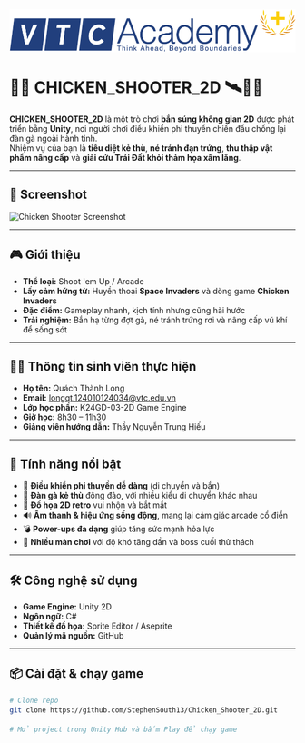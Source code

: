 ![alt text](img/vtclogo.png)

# 🚀🐤 CHICKEN_SHOOTER_2D  🛰️🐔🥚

**CHICKEN_SHOOTER_2D** là một trò chơi **bắn súng không gian 2D** được phát triển bằng **Unity**, nơi người chơi điều khiển phi thuyền chiến đấu chống lại đàn gà ngoài hành tinh.  
Nhiệm vụ của bạn là **tiêu diệt kẻ thù**, **né tránh đạn trứng**, **thu thập vật phẩm nâng cấp** và **giải cứu Trái Đất khỏi thảm họa xâm lăng**.  

---

## 📸 Screenshot  
![Chicken Shooter Screenshot](img/1.png)  

---

## 🎮 Giới thiệu  

- **Thể loại:** Shoot 'em Up / Arcade  
- **Lấy cảm hứng từ:** Huyền thoại **Space Invaders** và dòng game **Chicken Invaders**  
- **Đặc điểm:** Gameplay nhanh, kịch tính nhưng cũng hài hước  
- **Trải nghiệm:** Bắn hạ từng đợt gà, né tránh trứng rơi và nâng cấp vũ khí để sống sót  

---

## 🧑‍💻 Thông tin sinh viên thực hiện  

- **Họ tên:** Quách Thành Long  
- **Email:** longqt.124010124034@vtc.edu.vn  
- **Lớp học phần:** K24GD-03-2D Game Engine  
- **Giờ học:** 8h30 – 11h30  
- **Giảng viên hướng dẫn:** Thầy Nguyễn Trung Hiếu  

---

## 🚀 Tính năng nổi bật  

- 🚀 **Điều khiển phi thuyền dễ dàng** (di chuyển và bắn)  
- 🐔 **Đàn gà kẻ thù** đông đảo, với nhiều kiểu di chuyển khác nhau  
- 🎨 **Đồ họa 2D retro** vui nhộn và bắt mắt  
- 🔊 **Âm thanh & hiệu ứng sống động**, mang lại cảm giác arcade cổ điển  
- 💣 **Power-ups đa dạng** giúp tăng sức mạnh hỏa lực  
- 👾 **Nhiều màn chơi** với độ khó tăng dần và boss cuối thử thách  

---

## 🛠️ Công nghệ sử dụng  

- **Game Engine:** Unity 2D  
- **Ngôn ngữ:** C#  
- **Thiết kế đồ họa:** Sprite Editor / Aseprite  
- **Quản lý mã nguồn:** GitHub  

---

## 📦 Cài đặt & chạy game  

```bash
# Clone repo
git clone https://github.com/StephenSouth13/Chicken_Shooter_2D.git

# Mở project trong Unity Hub và bấm Play để chạy game

